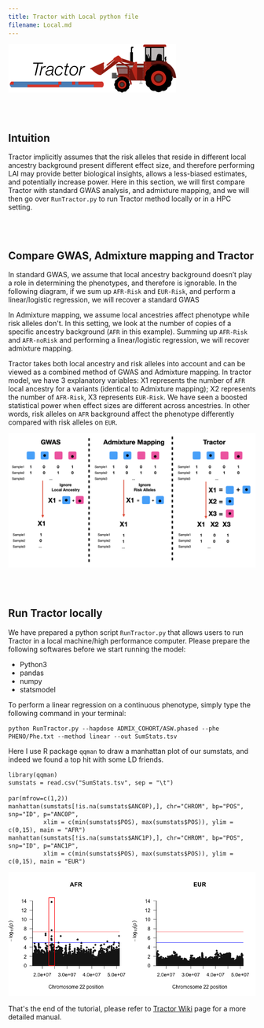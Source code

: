 ```yaml
---
title: Tractor with Local python file
filename: Local.md
---
```


![](images/TractorIcon.png)

&nbsp;  
&nbsp;  

## Intuition

Tractor implicitly assumes that the risk alleles that reside in different local ancestry background present different effect size, and therefore performing LAI may provide better biological insights, allows a less-biased estimates, and potentially increase power. Here in this section, we will first compare Tractor with standard GWAS analysis, and admixture mapping, and we will then go over `RunTractor.py` to run Tractor method locally or in a HPC setting.

&nbsp;  
&nbsp;  

## Compare GWAS, Admixture mapping and Tractor 

In standard GWAS, we assume that local ancestry background doesn’t play a role in determining the phenotypes, and therefore is ignorable. In the following diagram, if we sum up `AFR-Risk` and `EUR-Risk`, and perform a linear/logistic regression, we will recover a standard GWAS

In Admixture mapping, we assume local ancestries affect phenotype while risk alleles don't. In this setting, we look at the number of copies of a specific ancestry background (`AFR` in this example). Summing up `AFR-Risk` and `AFR-noRisk` and performing a linear/logistic regression, we will recover admixture mapping.

Tractor takes both local ancestry and risk alleles into account and can be viewed as a combined method of GWAS and Admixture mapping. In tractor model, we have 3 explanatory variables: X1 represents the number of `AFR` local ancestry for a variants (identical to Admixture mapping); X2 represents the number of `AFR-Risk`, X3 represents `EUR-Risk`. We have seen a boosted statistical power when effect sizes are different across ancestries. In other words, risk alleles on `AFR` background affect the phenotype differently compared with risk alleles on `EUR`.


![Methods comparison](images/TractorModel.png)


&nbsp;  
&nbsp;  

## Run Tractor locally

We have prepared a python script `RunTractor.py` that allows users to run Tractor in a local machine/high performance computer. Please prepare the following softwares before we start running the model:
* Python3
* pandas
* numpy
* statsmodel


To perform a linear regression on a continuous phenotype, simply type the following command in your terminal:

```
python RunTractor.py --hapdose ADMIX_COHORT/ASW.phased --phe PHENO/Phe.txt --method linear --out SumStats.tsv
```

Here I use R package `qqman` to draw a manhattan plot of our sumstats, and indeed we found a top hit with some LD friends.

```
library(qqman)
sumstats = read.csv("SumStats.tsv", sep = "\t")

par(mfrow=c(1,2))
manhattan(sumstats[!is.na(sumstats$ANC0P),], chr="CHROM", bp="POS", snp="ID", p="ANC0P",
          xlim = c(min(sumstats$POS), max(sumstats$POS)), ylim = c(0,15), main = "AFR")
manhattan(sumstats[!is.na(sumstats$ANC1P),], chr="CHROM", bp="POS", snp="ID", p="ANC1P",
          xlim = c(min(sumstats$POS), max(sumstats$POS)), ylim = c(0,15), main = "EUR")
```

![](images/Manhattan.png)


That's the end of the tutorial, please refer to [Tractor Wiki](https://github.com/Atkinson-Lab/Tractor/wiki) page for a more detailed manual.



